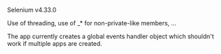 Selenium v4.33.0


Use of threading, use of _* for non-private-like members, ...


The app currently creates a global events handler object which shouldn't work if multiple apps are created.